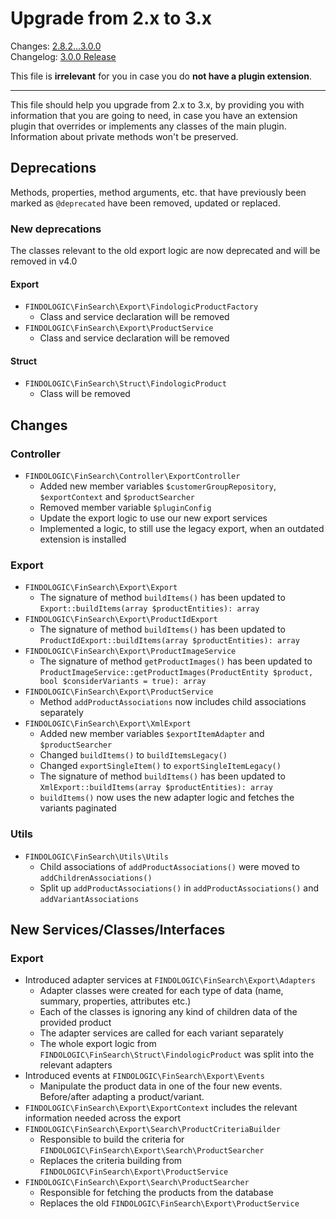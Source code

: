 # Upgrade from 2.x to 3.x

Changes: [2.8.2...3.0.0](https://github.com/findologic/plugin-shopware-6/compare/2.8.2...3.0.0)  
Changelog: [3.0.0 Release](https://github.com/findologic/plugin-shopware-6/releases/tag/3.0.0)

This file is **irrelevant** for you in case you do **not have a plugin extension**.

---

This file should help you upgrade from 2.x to 3.x, by providing you with
information that you are going to need, in case you have an extension plugin that
overrides or implements any classes of the main plugin.  
Information about private methods won't be preserved.

## Deprecations

Methods, properties, method arguments, etc. that have previously been marked as `@deprecated`
have been removed, updated or replaced.

### New deprecations

The classes relevant to the old export logic are now deprecated and will be removed in v4.0

#### Export

- `FINDOLOGIC\FinSearch\Export\FindologicProductFactory`
  - Class and service declaration will be removed
- `FINDOLOGIC\FinSearch\Export\ProductService`
  - Class and service declaration will be removed

#### Struct

- `FINDOLOGIC\FinSearch\Struct\FindologicProduct`
  - Class will be removed

## Changes

### Controller

- `FINDOLOGIC\FinSearch\Controller\ExportController`
  - Added new member variables `$customerGroupRepository`, `$exportContext` and `$productSearcher`
  - Removed member variable `$pluginConfig`
  - Update the export logic to use our new export services
  - Implemented a logic, to still use the legacy export, when an outdated extension is installed

### Export

- `FINDOLOGIC\FinSearch\Export\Export`
  - The signature of method `buildItems()` has been updated to `Export::buildItems(array $productEntities): array`
- `FINDOLOGIC\FinSearch\Export\ProductIdExport`
  - The signature of method `buildItems()` has been updated to `ProductIdExport::buildItems(array $productEntities): array`
- `FINDOLOGIC\FinSearch\Export\ProductImageService`
  - The signature of method `getProductImages()` has been updated to 
    `ProductImageService::getProductImages(ProductEntity $product, bool $considerVariants = true): array`
- `FINDOLOGIC\FinSearch\Export\ProductService`
  - Method `addProductAssociations` now includes child associations separately
- `FINDOLOGIC\FinSearch\Export\XmlExport`
  - Added new member variables `$exportItemAdapter` and `$productSearcher`
  - Changed `buildItems()` to `buildItemsLegacy()`
  - Changed `exportSingleItem()` to `exportSingleItemLegacy()`
  - The signature of method `buildItems()` has been updated to `XmlExport::buildItems(array $productEntities): array`
  - `buildItems()` now uses the new adapter logic and fetches the variants paginated

### Utils

- `FINDOLOGIC\FinSearch\Utils\Utils`
  - Child associations of `addProductAssociations()` were moved to `addChildrenAssociations()`
  - Split up `addProductAssociations()` in `addProductAssociations()` and `addVariantAssociations`

## New Services/Classes/Interfaces

### Export

- Introduced adapter services at `FINDOLOGIC\FinSearch\Export\Adapters`
  - Adapter classes were created for each type of data (name, summary, properties, attributes etc.)
  - Each of the classes is ignoring any kind of children data of the provided product
  - The adapter services are called for each variant separately
  - The whole export logic from `FINDOLOGIC\FinSearch\Struct\FindologicProduct` was split into the relevant adapters
- Introduced events at `FINDOLOGIC\FinSearch\Export\Events`
  - Manipulate the product data in one of the four new events. Before/after adapting a product/variant.
- `FINDOLOGIC\FinSearch\Export\ExportContext` includes the relevant information needed across the export
- `FINDOLOGIC\FinSearch\Export\Search\ProductCriteriaBuilder`
  - Responsible to build the criteria for `FINDOLOGIC\FinSearch\Export\Search\ProductSearcher`
  - Replaces the criteria building from `FINDOLOGIC\FinSearch\Export\ProductService`
- `FINDOLOGIC\FinSearch\Export\Search\ProductSearcher`
  - Responsible for fetching the products from the database
  - Replaces the old `FINDOLOGIC\FinSearch\Export\ProductService`
